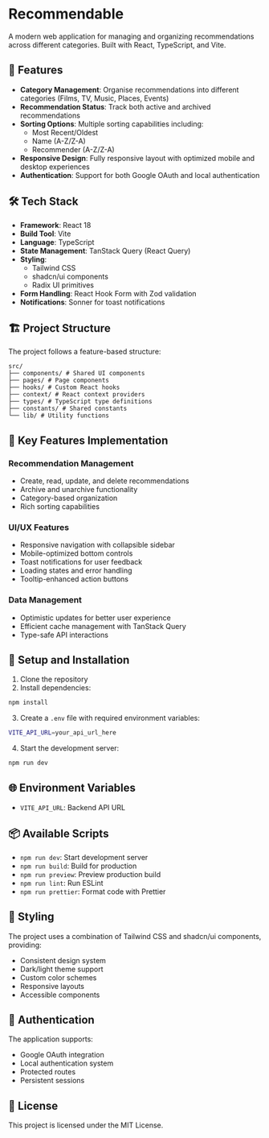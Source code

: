 # Recommendable

A modern web application for managing and organizing recommendations across different categories. Built with React, TypeScript, and Vite.

## 🌟 Features

- **Category Management**: Organise recommendations into different categories (Films, TV, Music, Places, Events)
- **Recommendation Status**: Track both active and archived recommendations
- **Sorting Options**: Multiple sorting capabilities including:
  - Most Recent/Oldest
  - Name (A-Z/Z-A)
  - Recommender (A-Z/Z-A)
- **Responsive Design**: Fully responsive layout with optimized mobile and desktop experiences
- **Authentication**: Support for both Google OAuth and local authentication

## 🛠️ Tech Stack

- **Framework**: React 18
- **Build Tool**: Vite
- **Language**: TypeScript
- **State Management**: TanStack Query (React Query)
- **Styling**:
  - Tailwind CSS
  - shadcn/ui components
  - Radix UI primitives
- **Form Handling**: React Hook Form with Zod validation
- **Notifications**: Sonner for toast notifications

## 🏗️ Project Structure

The project follows a feature-based structure:

```
src/
├── components/ # Shared UI components
├── pages/ # Page components
├── hooks/ # Custom React hooks
├── context/ # React context providers
├── types/ # TypeScript type definitions
├── constants/ # Shared constants
└── lib/ # Utility functions
```

## 🚀 Key Features Implementation

### Recommendation Management

- Create, read, update, and delete recommendations
- Archive and unarchive functionality
- Category-based organization
- Rich sorting capabilities

### UI/UX Features

- Responsive navigation with collapsible sidebar
- Mobile-optimized bottom controls
- Toast notifications for user feedback
- Loading states and error handling
- Tooltip-enhanced action buttons

### Data Management

- Optimistic updates for better user experience
- Efficient cache management with TanStack Query
- Type-safe API interactions

## 🔧 Setup and Installation

1. Clone the repository
2. Install dependencies:

```bash
npm install
```

3. Create a `.env` file with required environment variables:

```bash
VITE_API_URL=your_api_url_here
```

4. Start the development server:

```bash
npm run dev
```

## 🌐 Environment Variables

- `VITE_API_URL`: Backend API URL

## 📦 Available Scripts

- `npm run dev`: Start development server
- `npm run build`: Build for production
- `npm run preview`: Preview production build
- `npm run lint`: Run ESLint
- `npm run prettier`: Format code with Prettier

## 🎨 Styling

The project uses a combination of Tailwind CSS and shadcn/ui components, providing:

- Consistent design system
- Dark/light theme support
- Custom color schemes
- Responsive layouts
- Accessible components

## 🔐 Authentication

The application supports:

- Google OAuth integration
- Local authentication system
- Protected routes
- Persistent sessions

## 📄 License

This project is licensed under the MIT License.
